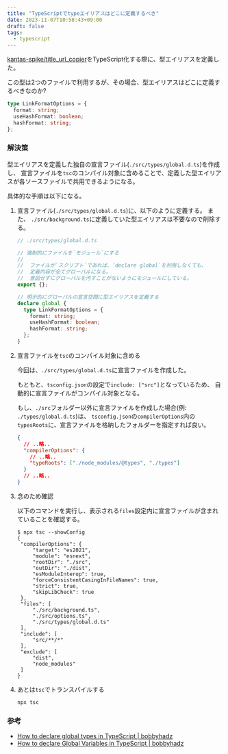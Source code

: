 ```yaml
---
title: "TypeScriptでtypeエイリアスはどこに定義するべき"
date: 2023-11-07T10:58:43+09:00
draft: false
tags:
  - typescript
---
```


[kantas-spike/title_url_copier](https://github.com/kantas-spike/title_url_copier)をTypeScript化する際に、型エイリアスを定義した。

この型は2つのファイルで利用するが、その場合、型エイリアスはどこに定義するべきなのか?

<!--more-->

```ts
type LinkFormatOptions = {
  format: string;
  useHashFormat: boolean;
  hashFormat: string;
};
```

### 解決策

型エイリアスを定義した独自の宣言ファイル(`./src/types/global.d.ts`)を作成し、
宣言ファイルを`tsc`のコンパイル対象に含めることで、定義した型エイリアスが各ソースファイルで共用できるようになる。

具体的な手順は以下になる。

1. 宣言ファイル(`./src/types/global.d.ts`)に、以下のように定義する。
   また、 `./src/background.ts`に定義していた型エイリアスは不要なので削除する。

   ```ts
   // ./src/types/global.d.ts

   // 強制的にファイルを`モジュール`にする
   //
   //  ファイルが`スクリプト`であれば、`declare global`を利用しなくても、
   //  定義内容が全てグローバルになる。
   //  意図せずにグローバルを汚すことがないようにモジュールにしている。
   export {};

   // 明示的にグローバルの宣言空間に型エイリアスを定義する
   declare global {
     type LinkFormatOptions = {
       format: string;
       useHashFormat: boolean;
       hashFormat: string;
     };
   }
   ```

2. 宣言ファイルを`tsc`のコンパイル対象に含める

   今回は、`./src/types/global.d.ts`に宣言ファイルを作成した。

   もともと、`tsconfig.json`の設定で`include: ["src"]`となっているため、
   自動的に宣言ファイルがコンパイル対象となる。

   もし、`./src`フォルダー以外に宣言ファイルを作成した場合(例: `./types/global.d.ts`)は、
   `tsconfig.json`の`compilerOptions`内の`typesRoots`に、宣言ファイルを格納したフォルダーを指定すれば良い。

   ```json
   {
     // ..略..
     "compilerOptions": {
       // ..略..
       "typeRoots": ["./node_modules/@types", "./types"]
     }
     // ..略..
   }
   ```

3. 念のため確認

   以下のコマンドを実行し、表示される`files`設定内に宣言ファイルが含まれていることを確認する。

   ```shell
   $ npx tsc --showConfig
   {
    "compilerOptions": {
        "target": "es2021",
        "module": "esnext",
        "rootDir": "./src",
        "outDir": "./dist",
        "esModuleInterop": true,
        "forceConsistentCasingInFileNames": true,
        "strict": true,
        "skipLibCheck": true
    },
    "files": [
        "./src/background.ts",
        "./src/options.ts",
        "./src/types/global.d.ts"
    ],
    "include": [
        "src/**/*"
    ],
    "exclude": [
        "dist",
        "node_modules"
    ]
   }
   ```

4. あとは`tsc`でトランスパイルする

   ```shell
   npx tsc
   ```

### 参考

- [How to declare global types in TypeScript | bobbyhadz](https://bobbyhadz.com/blog/typescript-make-types-global)
- [How to declare Global Variables in TypeScript | bobbyhadz](https://bobbyhadz.com/blog/typescript-declare-global-variable)
